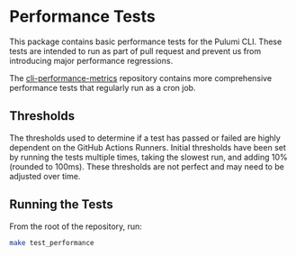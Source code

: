 # Performance Tests

This package contains basic performance tests for the Pulumi CLI. These tests are intended to run as part of pull request and prevent us from introducing major performance regressions.

The [cli-performance-metrics](https://github.com/pulumi/cli-performance-metrics) repository contains more comprehensive performance tests that regularly run as a cron job.

## Thresholds

The thresholds used to determine if a test has passed or failed are highly dependent on the GitHub Actions Runners. Initial thresholds have been set by running the tests multiple times, taking the slowest run, and adding 10% (rounded to 100ms). These thresholds are not perfect and may need to be adjusted over time.

## Running the Tests

From the root of the repository, run:

```bash
make test_performance
```
